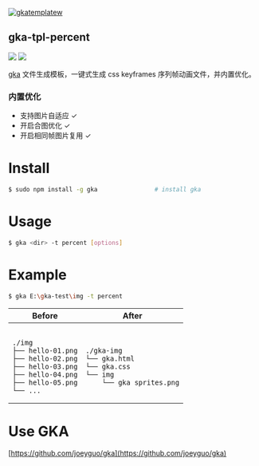 [![gkatemplatew](https://user-images.githubusercontent.com/10385585/28489021-a9cc83aa-6eea-11e7-8c1b-4bb326bb9fe9.png)](https://github.com/joeyguo/gka)

## gka-tpl-percent

<a href="https://www.npmjs.org/package/gka-tpl-percent"><img src="https://img.shields.io/npm/v/gka-tpl-percent.svg?style=flat"></a>
<a href="https://github.com/joeyguo/gka-tpl-percent#license"><img src="https://img.shields.io/badge/license-MIT-blue.svg"></a>

[gka](https://github.com/joeyguo/gka) 文件生成模板，一键式生成 css keyframes 序列帧动画文件，并内置优化。

### 内置优化

- 支持图片自适应 ✓
- 开启合图优化 ✓
- 开启相同帧图片复用 ✓

# Install

```sh
$ sudo npm install -g gka                # install gka
```

# Usage

```sh
$ gka <dir> -t percent [options]
```

# Example

```sh
$ gka E:\gka-test\img -t percent
```

<table>
    <thead>
        <tr><th>Before</th><th>After</th></tr>
    </thead>
    <tbody>
        <tr>
            <td><pre><code>
./img
├── hello-01.png
├── hello-02.png
├── hello-03.png
├── hello-04.png
├── hello-05.png
└── ...
</code></pre></td>
<td><pre><code>
./gka-img
└── gka.html
└── gka.css
└── img
    └── gka_sprites.png
</code></pre></td>
        </tr>
    </tbody>
</table>

# Use GKA

[https://github.com/joeyguo/gka](https://github.com/joeyguo/gka)

